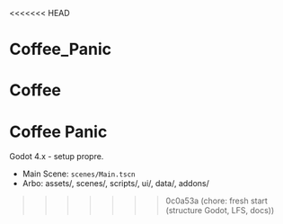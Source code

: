 <<<<<<< HEAD
# Coffee_Panic
Coffee
=======
# Coffee Panic
Godot 4.x - setup propre.
- Main Scene: `scenes/Main.tscn`
- Arbo: assets/, scenes/, scripts/, ui/, data/, addons/
>>>>>>> 0c0a53a (chore: fresh start (structure Godot, LFS, docs))
